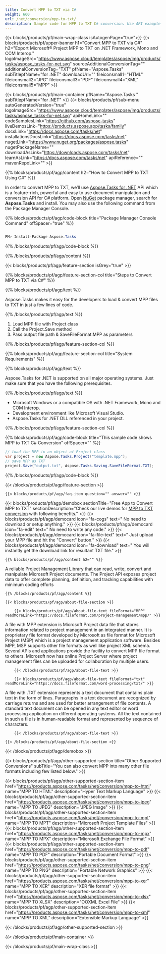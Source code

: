 ```yaml
---
title: Convert MPP to TXT via C# 
weight: 660
url: /net/conversion/mpp-to-txt/ 
description: Sample code for MPP to TXT C# conversion. Use API example code for batch MPP files to TXT conversion within VB.NET, Asp.NET or any .NET based application.
---
```


{{< blocks/products/pf/main-wrap-class isAutogenPage="true">}}
{{< blocks/products/pf/upper-banner h1="Convert MPP to TXT via C#" h2="Export Microsoft® Project MPP to TXT on .NET Framework, Mono and COM Interop." logoImageSrc="https://www.aspose.cloud/templates/aspose/img/products/tasks/aspose_tasks-for-net.svg" sourceAdditionalConversionTag="" additionalConversionTag="TXT" pfName="Aspose.Tasks" subTitlepfName="for .NET" downloadUrl="" fileiconsmall1="HTML" fileiconsmall2="JPG" fileiconsmall3="PDF" fileiconsmall4="XML" fileiconsmall5="MPP" >}}

{{< blocks/products/pf/main-container pfName="Aspose.Tasks " subTitlepfName="for .NET" >}}
{{< blocks/products/pf/sub-menu autoGeneratedVersion="true" logoImageSrc="https://www.aspose.cloud/templates/aspose/img/products/tasks/aspose_tasks-for-net.svg" apiHomeLink="" codeSamplesLink="https://github.com/aspose-tasks" liveDemosLink="https://products.aspose.app/tasks/family" docsLink="https://docs.aspose.com/tasks/net" installationsDocsLink="https://docs.aspose.com/tasks/net" nugetLink="https://www.nuget.org/packages/aspose.tasks" nugetPackageName="" downloadAsLink="https://downloads.aspose.com/tasks/net" learnAsLink="https://docs.aspose.com/tasks/net" apiReference="" mavenRepoLink="" >}}

{{% blocks/products/pf/agp/content h2="How to Convert MPP to TXT Using C#" %}}

 In order to convert MPP to TXT, we’ll use
 [Aspose.Tasks for .NET](https://products.aspose.com/tasks/net) 
 API which is a feature-rich, powerful and easy to use document manipulation and conversion API for C# platform. Open
 [NuGet](https://www.nuget.org/packages/aspose.tasks) 
 package manager, search for
 **Aspose.Tasks** 
 and install. You may also use the following command from the Package Manager Console.

{{% blocks/products/pf/agp/code-block title="Package Manager Console Command" offSpacer="true" %}}

```cs

PM> Install-Package Aspose.Tasks

```

{{% /blocks/products/pf/agp/code-block %}}

{{% /blocks/products/pf/agp/content %}}

{{< blocks/products/pf/agp/feature-section isGrey="true" >}}

{{% blocks/products/pf/agp/feature-section-col title="Steps to Convert MPP to TXT via C#" %}}

{{% blocks/products/pf/agp/text %}}

 Aspose.Tasks makes it easy for the developers to load & convert MPP files to TXT in just a few lines of code.

{{% /blocks/products/pf/agp/text %}}

1.  Load MPP file with Project class
1.  Call the Project.Save method
1.  Pass output file path & SaveFileFormat.MPP as parameters

{{% /blocks/products/pf/agp/feature-section-col %}}

{{% blocks/products/pf/agp/feature-section-col title="System Requirements" %}}

{{% blocks/products/pf/agp/text %}}

 Aspose.Tasks for .NET is supported on all major operating systems. Just make sure that you have the following prerequisites.

{{% /blocks/products/pf/agp/text %}}

-  Microsoft Windows or a compatible OS with .NET Framework, Mono and COM Interop.
-  Development environment like Microsoft Visual Studio.
-  Aspose.Tasks for .NET DLL referenced in your project.

{{% /blocks/products/pf/agp/feature-section-col %}}

{{% blocks/products/pf/agp/code-block title="This sample code shows MPP to TXT C# Conversion" offSpacer="" %}}

```cs
// load the MPP in an object of Project class
var project = new Aspose.Tasks.Project("template.mpp");
// save MPP as TXT 
project.Save("output.txt", Aspose.Tasks.Saving.SaveFileFormat.TXT); 

```

{{% /blocks/products/pf/agp/code-block %}}

{{< /blocks/products/pf/agp/feature-section >}}

    {{< blocks/products/pf/agp/faq-item question="" answer="" >}}
 

<!-- aboutfile Starts -->

{{< blocks/products/pf/agp/demobox sectionTitle="Free App to Convert MPP to TXT" sectionDescription="Check our live demos for [MPP to TXT conversion](https://products.aspose.app/tasks/conversion/mpp-to-txt) with following benefits." >}}
        {{< blocks/products/pf/agp/democard icon="fa-cogs" text=" No need to download or setup anything." >}}
        {{< blocks/products/pf/agp/democard icon="fa-edit" text=" No need to write any code." >}}
        {{< blocks/products/pf/agp/democard icon="fa-file-text" text=" Just upload your MPP file and hit the \"Convert\" button." >}}
        {{< blocks/products/pf/agp/democard icon="fa-download" text=" You will instantly get the download link for resultant TXT file." >}}

    {{% blocks/products/pf/agp/content h2="" %}}

 A reliable Project Management Library that can read, write, convert and manipulate Microsoft Project documents. The Project API exposes project data to offer complete planning, definition, and tracking capabilities with minimum coding efforts



    {{% /blocks/products/pf/agp/content %}}

    {{< blocks/products/pf/agp/about-file-section >}}

        {{< blocks/products/pf/agp/about-file-text fileFormat="MPP" readMoreLink="https://docs.fileformat.com/project-management/mpp/" >}}
A file with MPP extension is Microsoft Project data file that stores information related to project management in an integrated manner. It is proprietary file format developed by Microsoft as file format for Microsoft Project (MSP) which is a project management application software. Besides MPP, MSP supports other file formats as well like project XML schema. Several APIs and applications provide the facility to convert MPP file format to others. Microsoft now has online Project Server where project management files can be uploaded for collaboration by multiple users.

        {{< /blocks/products/pf/agp/about-file-text >}}

        {{< blocks/products/pf/agp/about-file-text fileFormat="txt" readMoreLink="https://docs.fileformat.com/word-processing/txt/" >}}
A file with .TXT extension represents a text document that contains plain text in the form of lines. Paragraphs in a text document are recognized by carriage returns and are used for better arrangement of file contents. A standard text document can be opened in any text editor or word processing application on different operating systems. All the text contained in such a file is in human-readable format and represented by sequence of characters.

        {{< /blocks/products/pf/agp/about-file-text >}}

    {{< /blocks/products/pf/agp/about-file-section >}}

{{< /blocks/products/pf/agp/demobox >}}

<!-- aboutfile Ends -->

{{< blocks/products/pf/agp/other-supported-section title="Other Supported Conversions" subTitle="You can also convert MPP into many other file formats including few listed below." >}}

{{< blocks/products/pf/agp/other-supported-section-item href="https://products.aspose.com/tasks/net/conversion/mpp-to-html" name="MPP TO HTML" description="Hyper Text Markup Language" >}}
{{< blocks/products/pf/agp/other-supported-section-item href="https://products.aspose.com/tasks/net/conversion/mpp-to-jpeg" name="MPP TO JPEG" description="JPEG Image" >}}
{{< blocks/products/pf/agp/other-supported-section-item href="https://products.aspose.com/tasks/net/conversion/mpp-to-mpt" name="MPP TO MPT" description="Microsoft Project Template Files" >}}
{{< blocks/products/pf/agp/other-supported-section-item href="https://products.aspose.com/tasks/net/conversion/mpp-to-mpx" name="MPP TO MPX" description="Microsoft Exchange File Format" >}}
{{< blocks/products/pf/agp/other-supported-section-item href="https://products.aspose.com/tasks/net/conversion/mpp-to-pdf" name="MPP TO PDF" description="Portable Document Format" >}}
{{< blocks/products/pf/agp/other-supported-section-item href="https://products.aspose.com/tasks/net/conversion/mpp-to-png" name="MPP TO PNG" description="Portable Network Graphics" >}}
{{< blocks/products/pf/agp/other-supported-section-item href="https://products.aspose.com/tasks/net/conversion/mpp-to-xer" name="MPP TO XER" description="XER file format" >}}
{{< blocks/products/pf/agp/other-supported-section-item href="https://products.aspose.com/tasks/net/conversion/mpp-to-xlsx" name="MPP TO XLSX" description="OOXML Excel File" >}}
{{< blocks/products/pf/agp/other-supported-section-item href="https://products.aspose.com/tasks/net/conversion/mpp-to-xml" name="MPP TO XML" description="Extensible Markup Language" >}}

{{< /blocks/products/pf/agp/other-supported-section >}}

{{< /blocks/products/pf/main-container >}}
    
{{< /blocks/products/pf/main-wrap-class >}}